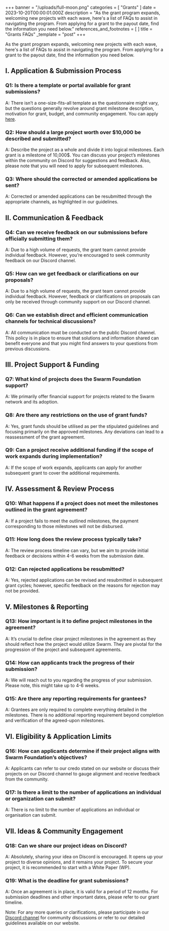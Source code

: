 +++
banner = "/uploads/full-moon.png"
categories = [ "Grants" ]
date = 2023-10-20T00:00:01.000Z
description = "As the grant program expands, welcoming new projects with each wave, here's a list of FAQs to assist in navigating the program. From applying for a grant to the payout date, find the information you need below."
references_and_footnotes = [ ]
title = "Grants FAQs"
_template = "post"
+++


As the grant program expands, welcoming new projects with each wave, here's a list of FAQs to assist in navigating the program. From applying for a grant to the payout date, find the information you need below. 

## I. Application & Submission Process
### Q1: Is there a template or portal available for grant submissions? 
A: There isn’t a one-size-fits-all template as the questionnaire might vary, but the questions generally revolve around grant milestone description, motivation for grant, budget, and community engagement. You can apply [here](https://my.ethswarm.org/grants). 

### Q2: How should a large project worth over $10,000 be described and submitted? 
A: Describe the project as a whole and divide it into logical milestones. Each grant is a milestone of 10,000$. You can discuss your project’s milestones within the community on Discord for suggestions and feedback. Also, please note that you will need to apply for subsequent milestones. 

### Q3: Where should the corrected or amended applications be sent? 
A: Corrected or amended applications can be resubmitted through the appropriate channels, as highlighted in our guidelines.

## II. Communication & Feedback
### Q4: Can we receive feedback on our submissions before officially submitting them? 
A: Due to a high volume of requests, the grant team cannot provide individual feedback. However, you’re encouraged to seek community feedback on our Discord channel.

### Q5: How can we get feedback or clarifications on our proposals? 
A: Due to a high volume of requests, the grant team cannot provide individual feedback. However, feedback or clarifications on proposals can only be received through community support on our Discord channel.

### Q6: Can we establish direct and efficient communication channels for technical discussions? 
A: All communication must be conducted on the public Discord channel. This policy is in place to ensure that solutions and information shared can benefit everyone and that you might find answers to your questions from previous discussions.

## III. Project Support & Funding
### Q7: What kind of projects does the Swarm Foundation support? 
A: We primarily offer financial support for projects related to the Swarm network and its adoption.

### Q8: Are there any restrictions on the use of grant funds? 
A: Yes, grant funds should be utilised as per the stipulated guidelines and focusing primarily on the approved milestones. Any deviations can lead to a reassessment of the grant agreement.

### Q9: Can a project receive additional funding if the scope of work expands during implementation? 
A: If the scope of work expands, applicants can apply for another subsequent grant to cover the additional requirements.

## IV. Assessment & Review Process
### Q10: What happens if a project does not meet the milestones outlined in the grant agreement? 
A: If a project fails to meet the outlined milestones, the payment corresponding to those milestones will not be disbursed.

### Q11: How long does the review process typically take? 
A: The review process timeline can vary, but we aim to provide initial feedback or decisions within  4-6 weeks from the submission date.

### Q12: Can rejected applications be resubmitted? 
A: Yes, rejected applications can be revised and resubmitted in subsequent grant cycles; however, specific feedback on the reasons for rejection may not be provided.

## V. Milestones & Reporting
### Q13: How important is it to define project milestones in the agreement? 
A: It’s crucial to define clear project milestones in the agreement as they should reflect how the project would utilize Swarm. They are pivotal for the progression of the project and subsequent agreements.

### Q14: How can applicants track the progress of their submission? 
A: We will reach out to you regarding the progress of your submission. Please note, this might take up to 4-6 weeks.

### Q15: Are there any reporting requirements for grantees? 
A: Grantees are only required to complete everything detailed in the milestones. There is no additional reporting requirement beyond completion and verification of the agreed-upon milestones.

## VI. Eligibility & Application Limits
### Q16: How can applicants determine if their project aligns with Swarm Foundation’s objectives?
A: Applicants can refer to our credo stated on our website or discuss their projects on our Discord channel to gauge alignment and receive feedback from the community.

### Q17: Is there a limit to the number of applications an individual or organization can submit? 
A: There is no limit to the number of applications an individual or organisation can submit.

## VII. Ideas & Community Engagement
### Q18: Can we share our project ideas on Discord? 
A: Absolutely, sharing your idea on Discord is encouraged. It opens up your project to diverse opinions, and it remains your project. To secure your project, it is recommended to start with a White Paper (WP).

### Q19: What is the deadline for grant submissions? 
A: Once an agreement is in place, it is valid for a period of 12 months. For submission deadlines and other important dates, please refer to our grant timeline.

Note:
For any more queries or clarifications, please participate in our [Discord channel](https://discord.ethswarm.org/) for community discussions or refer to our detailed guidelines available on our website.


